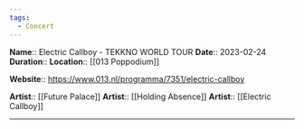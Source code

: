 ```yaml
---
tags:
  - Concert
---
```

**Name**:: Electric Callboy - TEKKNO WORLD TOUR
**Date**:: 2023-02-24
**Duration**:: 
**Location**:: [[013 Poppodium]]

**Website**:: https://www.013.nl/programma/7351/electric-callboy

**Artist**:: [[Future Palace]]
**Artist**:: [[Holding Absence]]
**Artist**:: [[Electric Callboy]]

---
